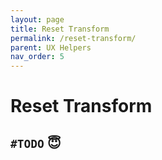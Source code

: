 ```yaml
---
layout: page
title: Reset Transform
permalink: /reset-transform/
parent: UX Helpers
nav_order: 5
---
```

<link rel="stylesheet" href="../assets/css/style.css">

# Reset Transform

## `#TODO` 😇